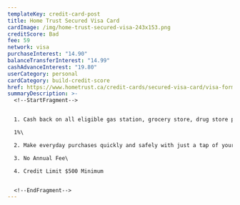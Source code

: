 ```yaml
---
templateKey: credit-card-post
title: Home Trust Secured Visa Card
cardImage: /img/home-trust-secured-visa-243x153.png
creditScore: Bad
fee: 59
network: visa
purchaseInterest: "14.90"
balanceTransferInterest: "14.99"
cashAdvanceInterest: "19.80"
userCategory: personal
cardCategory: build-credit-score
href: https://www.hometrust.ca/credit-cards/secured-visa-card/visa-form/?product=lowrate
summaryDescription: >-
  <!--StartFragment-->


  1. Cash back on all eligible gas station, grocery store, drug store purchases and recurring payments.\

  1%\

  2. Make everyday purchases quickly and safely with just a tap of your contactless-enabled Mastercard or device\

  3. No Annual Fee\

  4. Credit Limit $500 Minimum


  <!--EndFragment-->
---
```

